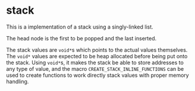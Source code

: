 # stack

This is a implementation of a stack using a singly-linked list.

The head node is the first to be popped and the last inserted.

The stack values are `void*`s which points to the actual values themselves. The `void*` values
are expected to be heap allocated before being put onto the stack. Using `void*`s, it makes the stack
be able to store addresses to any type of value, and the macro `CREATE_STACK_INLINE_FUNCTIONS` can be
used to create functions to work directly stack values with proper memory handling.
